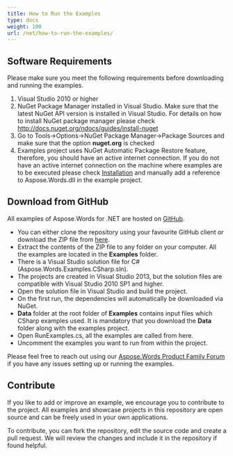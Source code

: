 ```yaml
---
title: How to Run the Examples
type: docs
weight: 100
url: /net/how-to-run-the-examples/
---
```


## **Software Requirements**

Please make sure you meet the following requirements before downloading and running the examples.

1. Visual Studio 2010 or higher
1. NuGet Package Manager installed in Visual Studio. Make sure that the latest NuGet API version is installed in Visual Studio. For details on how to install NuGet package manager please check <http://docs.nuget.org/ndocs/guides/install-nuget>
1. Go to Tools->Options->NuGet Package Manager->Package Sources and make sure that the option **nuget.org** is checked
1. Examples project uses NuGet Automatic Package Restore feature, therefore, you should have an active internet connection. If you do not have an active internet connection on the machine where examples are to be executed please check [Installation](/words/net/installation) and manually add a reference to Aspose.Words.dll in the example project.

## **Download from GitHub**

All examples of Aspose.Words for .NET are hosted on [GitHub](https://github.com/aspose-words/Aspose.Words-for-.NET).

- You can either clone the repository using your favourite GitHub client or download the ZIP file from [here](https://github.com/aspose-words/Aspose.Words-for-.NET/archive/master.zip).
- Extract the contents of the ZIP file to any folder on your computer. All the examples are located in the **Examples** folder.
- There is a Visual Studio solution file for C# (Aspose.Words.Examples.CSharp.sln).
- The projects are created in Visual Studio 2013, but the solution files are compatible with Visual Studio 2010 SP1 and higher.
- Open the solution file in Visual Studio and build the project.
- On the first run, the dependencies will automatically be downloaded via NuGet.
- **Data** folder at the root folder of **Examples** contains input files which CSharp examples used. It is mandatory that you download the **Data** folder along with the examples project.
- Open RunExamples.cs, all the examples are called from here.
- Uncomment the examples you want to run from within the project.

Please feel free to reach out using our [Aspose.Words Product Family Forum](https://forum.aspose.com/c/words) if you have any issues setting up or running the examples.

## **Contribute**

If you like to add or improve an example, we encourage you to contribute to the project. All examples and showcase projects in this repository are open source and can be freely used in your own applications.

To contribute, you can fork the repository, edit the source code and create a pull request. We will review the changes and include it in the repository if found helpful.
